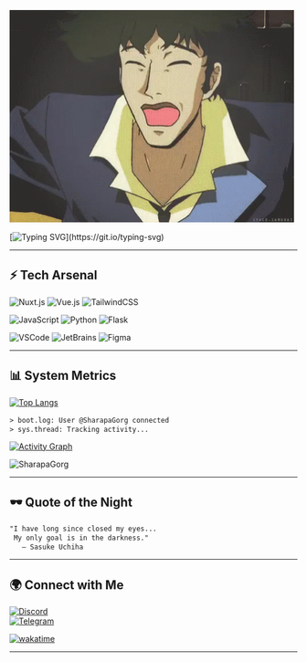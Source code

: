 ![Header](https://github.com/SharapaGorg/SharapaGorg/blob/main/assets/tenor.gif)

[![Typing SVG](https://readme-typing-svg.demolab.com?font=Share+Tech+Mono&pause=1000&color=ff00ff&center=true&vCenter=true&width=600&lines=⚡+Senior+Frontend+Operator;Vue%2BNuxt+Architect;TailwindCSS+Fanatic;Python+Backline+Engineer;永遠に学ぶ...)](https://git.io/typing-svg)

---

## ⚡ Tech Arsenal  

![Nuxt.js](https://img.shields.io/badge/-Nuxt.js-0d0d0d?style=for-the-badge&logo=nuxt.js&logoColor=39ff14)
![Vue.js](https://img.shields.io/badge/-Vue.js-0d0d0d?style=for-the-badge&logo=vue.js&logoColor=00f6ff)
![TailwindCSS](https://img.shields.io/badge/-TailwindCSS-0d0d0d?style=for-the-badge&logo=tailwindcss&logoColor=ff00ff)

![JavaScript](https://img.shields.io/badge/-JavaScript-0d0d0d?style=for-the-badge&logo=javascript&logoColor=39ff14)
![Python](https://img.shields.io/badge/-Python-0d0d0d?style=for-the-badge&logo=python&logoColor=ff00ff)
![Flask](https://img.shields.io/badge/-Flask-0d0d0d?style=for-the-badge&logo=flask&logoColor=00f6ff)

![VSCode](https://img.shields.io/badge/-VSCode-0d0d0d?style=for-the-badge&logo=visualstudiocode&logoColor=39ff14)
![JetBrains](https://img.shields.io/badge/-JetBrains_Editors-0d0d0d?style=for-the-badge&logo=jetbrains&logoColor=ff00ff)
![Figma](https://img.shields.io/badge/-Figma-0d0d0d?style=for-the-badge&logo=figma&logoColor=00f6ff)

---


## 📊 System Metrics  

[![Top Langs](https://github-readme-stats.vercel.app/api/top-langs/?username=sharapagorg&layout=compact&theme=tokyonight)](https://github.com/anuraghazra/github-readme-stats)

    > boot.log: User @SharapaGorg connected
    > sys.thread: Tracking activity...

[![Activity Graph](https://github-readme-activity-graph.vercel.app/graph?username=SharapaGorg&theme=tokyo-night&area=true&hide_border=true&custom_title=Activity+Feed+↯)](https://github.com/jgphilpott/github-readme-activity-graph)

![SharapaGorg](https://moe-counter.glitch.me/get/@SharapaGorg?theme=rule34)

---

## 🕶️ Quote of the Night  

    "I have long since closed my eyes...
     My only goal is in the darkness."
       — Sasuke Uchiha

---

## 🌍 Connect with Me  

[![Discord](https://img.shields.io/discord/484025467134017568?label=&style=for-the-badge&logo=discord&logoColor=00f6ff&color=0d0d0d)](https://discord.gg/CGFFP2H)  
[![Telegram](https://img.shields.io/badge/-Telegram-0d0d0d?style=for-the-badge&logo=telegram&logoColor=39ff14)](https://t.me/sharapagorg)  

[![wakatime](https://wakatime.com/badge/user/b26427ce-0968-4325-aff9-7230f45dc200.svg)](https://wakatime.com/@b26427ce-0968-4325-aff9-7230f45dc200)

---
